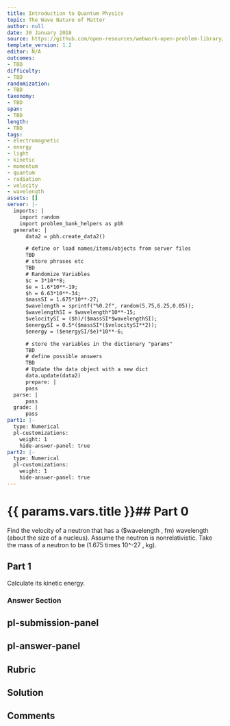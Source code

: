```yaml
---
title: Introduction to Quantum Physics
topic: The Wave Nature of Matter
author: null
date: 30 January 2018
source: https://github.com/open-resources/webwork-open-problem-library/tree/master/Contrib/BrockPhysics/College_Physics_Urone/29.Introduction_to_Quantum_Physics/29-06.The_Wave_Nature_of_Matter/NU_U17_29_06_007.pg
template_version: 1.2
editor: N/A
outcomes:
- TBD
difficulty:
- TBD
randomization:
- TBD
taxonomy:
- TBD
span:
- TBD
length:
- TBD
tags:
- electromagnetic
- energy
- light
- kinetic
- momentum
- quantum
- radiation
- velocity
- wavelength
assets: []
server: |-
  imports: |
    import random
    import problem_bank_helpers as pbh
  generate: |
      data2 = pbh.create_data2()

      # define or load names/items/objects from server files
      TBD
      # store phrases etc
      TBD
      # Randomize Variables
      $c = 3*10**8;
      $e = 1.6*10**-19;
      $h = 6.63*10**-34;
      $massSI = 1.675*10**-27;
      $wavelength = sprintf("%0.2f", random(5.75,6.25,0.05));
      $wavelengthSI = $wavelength*10**-15;
      $velocitySI = ($h)/($massSI*$wavelengthSI);
      $energySI = 0.5*($massSI*($velocitySI**2));
      $energy = ($energySI/$e)*10**-6;

      # store the variables in the dictionary "params"
      TBD
      # define possible answers
      TBD
      # Update the data object with a new dict
      data.update(data2)
      prepare: |
      pass
  parse: |
      pass
  grade: |
      pass
part1: |-
  type: Numerical
  pl-customizations:
    weight: 1
    hide-answer-panel: true
part2: |-
  type: Numerical
  pl-customizations:
    weight: 1
    hide-answer-panel: true
---
```


# {{ params.vars.title }}## Part 0 
Find the velocity of a neutron that has a ($wavelength , fm) wavelength (about the size of a nucleus). Assume the neutron is nonrelativistic. Take the mass of a neutron to be (1.675 times 10^-27 , kg). 
## Part 1 
Calculate its kinetic energy. 


### Answer Section 


## pl-submission-panel 


## pl-answer-panel 


## Rubric 


## Solution 


## Comments 


